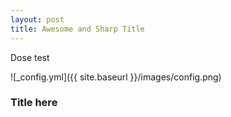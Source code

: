 ```yaml
---
layout: post
title: Awesome and Sharp Title
---
```



Dose test

![_config.yml]({{ site.baseurl }}/images/config.png)


### Title here

